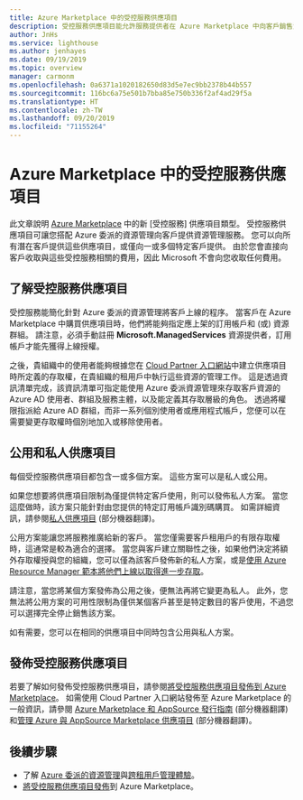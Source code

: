 ```yaml
---
title: Azure Marketplace 中的受控服務供應項目
description: 受控服務供應項目能允許服務提供者在 Azure Marketplace 中向客戶銷售資源管理供應項目。
author: JnHs
ms.service: lighthouse
ms.author: jenhayes
ms.date: 09/19/2019
ms.topic: overview
manager: carmonm
ms.openlocfilehash: 0a6371a1020182650d83d5e7ec9bb2378b44b557
ms.sourcegitcommit: 116bc6a75e501b7bba85e750b336f2af4ad29f5a
ms.translationtype: HT
ms.contentlocale: zh-TW
ms.lasthandoff: 09/20/2019
ms.locfileid: "71155264"
---
```

# <a name="managed-services-offers-in-azure-marketplace"></a>Azure Marketplace 中的受控服務供應項目

此文章說明 [Azure Marketplace](https://azuremarketplace.microsoft.com) 中的新 [受控服務]  供應項目類型。 受控服務供應項目可讓您搭配 Azure 委派的資源管理向客戶提供資源管理服務。 您可以向所有潛在客戶提供這些供應項目，或僅向一或多個特定客戶提供。 由於您會直接向客戶收取與這些受控服務相關的費用，因此 Microsoft 不會向您收取任何費用。

## <a name="understand-managed-services-offers"></a>了解受控服務供應項目

受控服務能簡化針對 Azure 委派的資源管理將客戶上線的程序。 當客戶在 Azure Marketplace 中購買供應項目時，他們將能夠指定應上架的訂用帳戶和 (或) 資源群組。 請注意，必須手動註冊 **Microsoft.ManagedServices** 資源提供者，訂用帳戶才能先獲得上線授權。

之後，貴組織中的使用者能夠根據您在 [Cloud Partner 入口網站](https://cloudpartner.azure.com/)中建立供應項目時所定義的存取權，在貴組織的租用戶中執行這些資源的管理工作。 這是透過資訊清單完成，該資訊清單可指定能使用 Azure 委派資源管理來存取客戶資源的 Azure AD 使用者、群組及服務主體，以及能定義其存取層級的角色。 透過將權限指派給 Azure AD 群組，而非一系列個別使用者或應用程式帳戶，您便可以在需要變更存取權時個別地加入或移除使用者。

## <a name="public-and-private-offers"></a>公用和私人供應項目

每個受控服務供應項目都包含一或多個方案。 這些方案可以是私人或公用。

如果您想要將供應項目限制為僅提供特定客戶使用，則可以發佈私人方案。 當您這麼做時，該方案只能針對由您提供的特定訂用帳戶識別碼購買。 如需詳細資訊，請參閱[私人供應項目](https://docs.microsoft.com/azure/marketplace/private-offers) \(部分機器翻譯\)。

公用方案能讓您將服務推廣給新的客戶。 當您僅需要客戶租用戶的有限存取權時，這通常是較為適合的選擇。 當您與客戶建立關聯性之後，如果他們決定將額外存取權授與您的組織，您可以僅為該客戶發佈新的私人方案，或是[使用 Azure Resource Manager 範本將他們上線以取得進一步存取](../how-to/onboard-customer.md)。

請注意，當您將某個方案發佈為公用之後，便無法再將它變更為私人。 此外，您無法將公用方案的可用性限制為僅供某個客戶甚至是特定數目的客戶使用，不過您可以選擇完全停止銷售該方案。

如有需要，您可以在相同的供應項目中同時包含公用與私人方案。

## <a name="publish-managed-service-offers"></a>發佈受控服務供應項目

若要了解如何發佈受控服務供應項目，請參閱[將受控服務供應項目發佈到 Azure Marketplace](../how-to/publish-managed-services-offers.md)。 如需使用 Cloud Partner 入口網站發佈至 Azure Marketplace 的一般資訊，請參閱 [Azure Marketplace 和 AppSource 發行指南](https://docs.microsoft.com/azure/marketplace/marketplace-publishers-guide) \(部分機器翻譯\) 和[管理 Azure 與 AppSource Marketplace 供應項目](https://docs.microsoft.com/azure/marketplace/cloud-partner-portal/manage-offers/cpp-manage-offers) \(部分機器翻譯\)。

## <a name="next-steps"></a>後續步驟

- 了解 [Azure 委派的資源管理](azure-delegated-resource-management.md)與[跨租用戶管理體驗](cross-tenant-management-experience.md)。
- [將受控服務供應項目發佈](../how-to/publish-managed-services-offers.md)到 Azure Marketplace。
